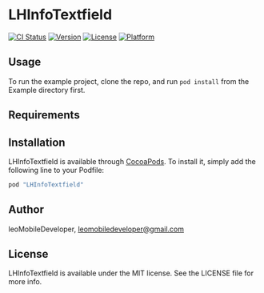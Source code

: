# LHInfoTextfield

[![CI Status](http://img.shields.io/travis/leoMobileDeveloper/LHInfoTextfield.svg?style=flat)](https://travis-ci.org/leoMobileDeveloper/LHInfoTextfield)
[![Version](https://img.shields.io/cocoapods/v/LHInfoTextfield.svg?style=flat)](http://cocoapods.org/pods/LHInfoTextfield)
[![License](https://img.shields.io/cocoapods/l/LHInfoTextfield.svg?style=flat)](http://cocoapods.org/pods/LHInfoTextfield)
[![Platform](https://img.shields.io/cocoapods/p/LHInfoTextfield.svg?style=flat)](http://cocoapods.org/pods/LHInfoTextfield)

## Usage

To run the example project, clone the repo, and run `pod install` from the Example directory first.

## Requirements

## Installation

LHInfoTextfield is available through [CocoaPods](http://cocoapods.org). To install
it, simply add the following line to your Podfile:

```ruby
pod "LHInfoTextfield"
```

## Author

leoMobileDeveloper, leomobiledeveloper@gmail.com

## License

LHInfoTextfield is available under the MIT license. See the LICENSE file for more info.
